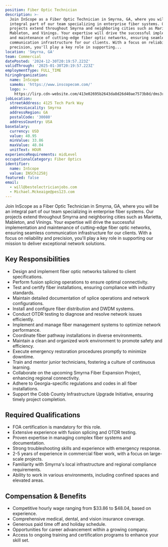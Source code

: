 ```yaml
---
position: Fiber Optic Technician
description: >-
  Join InScope as a Fiber Optic Technician in Smyrna, GA, where you will be an
  integral part of our team specializing in enterprise fiber systems. Our
  projects extend throughout Smyrna and neighboring cities such as Marietta,
  Mableton, and Vinings. Your expertise will drive the successful implementation
  and maintenance of cutting-edge fiber optic networks, ensuring seamless
  communication infrastructure for our clients. With a focus on reliability and
  precision, you'll play a key role in supporting...
location: 'Smyrna, GA'
team: Commercial
datePosted: '2024-12-30T20:19:57.223Z'
validThrough: '2025-01-30T20:19:57.223Z'
employmentType: FULL_TIME
hiringOrganization:
  name: InScope
  sameAs: 'https://www.inscopecom.com/'
  logo: >-
    https://lirp.cdn-website.com/413e02695b2643da8d26d40ae7573b8d/dms3rep/multi/opt/Inscope+logo+for+website-a85d3781-1920w.png
jobLocation:
  streetAddress: 4125 Tech Park Way
  addressLocality: Smyrna
  addressRegion: GA
  postalCode: '30080'
  addressCountry: USA
baseSalary:
  currency: USD
  value: 40.95
  minValue: 33.86
  maxValue: 48.04
  unitText: HOUR
experienceRequirements: midLevel
occupationalCategory: Fiber Optics
identifier:
  name: InScope
  value: INSCh1258j
featured: false
email:
  - will@bestelectricianjobs.com
  - Michael.Mckeaige@pes123.com
---
```




Join InScope as a Fiber Optic Technician in Smyrna, GA, where you will be an integral part of our team specializing in enterprise fiber systems. Our projects extend throughout Smyrna and neighboring cities such as Marietta, Mableton, and Vinings. Your expertise will drive the successful implementation and maintenance of cutting-edge fiber optic networks, ensuring seamless communication infrastructure for our clients. With a focus on reliability and precision, you'll play a key role in supporting our mission to deliver exceptional network solutions.

## Key Responsibilities

- Design and implement fiber optic networks tailored to client specifications.
- Perform fusion splicing operations to ensure optimal connectivity.
- Test and certify fiber installations, ensuring compliance with industry standards.
- Maintain detailed documentation of splice operations and network configurations.
- Install and configure fiber distribution and DWDM systems.
- Conduct OTDR testing to diagnose and resolve network issues efficiently.
- Implement and manage fiber management systems to optimize network performance.
- Coordinate fiber pathway installations in diverse environments.
- Maintain a clean and organized work environment to promote safety and efficiency.
- Execute emergency restoration procedures promptly to minimize downtime.
- Train and mentor junior technicians, fostering a culture of continuous learning.
- Collaborate on the upcoming Smyrna Fiber Expansion Project, enhancing regional connectivity.
- Adhere to Georgia-specific regulations and codes in all fiber installations.
- Support the Cobb County Infrastructure Upgrade Initiative, ensuring timely project completion.

## Required Qualifications

- FOA certification is mandatory for this role.
- Extensive experience with fusion splicing and OTDR testing.
- Proven expertise in managing complex fiber systems and documentation.
- Strong troubleshooting skills and experience with emergency response.
- 2-5 years of experience in commercial fiber work, with a focus on large-scale projects.
- Familiarity with Smyrna's local infrastructure and regional compliance requirements.
- Ability to work in various environments, including confined spaces and elevated areas.

## Compensation & Benefits

- Competitive hourly wage ranging from $33.86 to $48.04, based on experience.
- Comprehensive medical, dental, and vision insurance coverage.
- Generous paid time off and holiday schedule.
- Opportunities for career advancement within a growing company.
- Access to ongoing training and certification programs to enhance your skill set.

